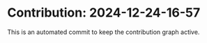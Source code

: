 # Contribution: 2024-12-24-16-57
This is an automated commit to keep the contribution graph active.
